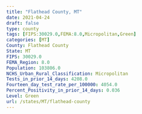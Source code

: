 ```yaml
---
title: "Flathead County, MT"
date: 2021-04-24
draft: false
type: county
tags: [FIPS:30029.0,FEMA:8.0,Micropolitan,Green]
categories: [MT]
County: Flathead County
State: MT
FIPS: 30029.0
FEMA_Region: 8.0
Population: 103806.0
NCHS_Urban_Rural_Classification: Micropolitan
Tests_in_prior_14_days: 4208.0
Fourteen_day_test_rate_per_100000: 4054.0
Percent_Positivity_in_prior_14_days: 0.036
Level: Green
url: /states/MT/flathead-county
---
```



